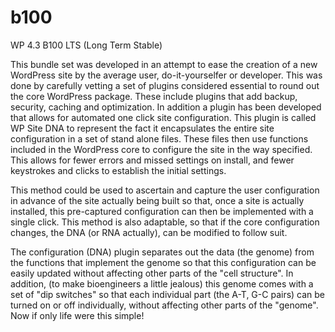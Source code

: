 # b100
WP 4.3 B100 LTS (Long Term Stable)

This bundle set was developed in an attempt to ease the creation of a 
new WordPress site by the average user, do-it-yourselfer or developer.
This was done by carefully vetting a set of plugins considered essential
to round out the core WordPress package. These include plugins that add
backup, security, caching and optimization. In addition a plugin has 
been developed that allows for automated one click site configuration. 
This plugin is called WP Site DNA to represent the fact it encapsulates
the entire site configuration in a set of stand alone files.  These 
files then use functions included in the WordPress core to configure the site
in the way specified. This allows for fewer errors and missed settings
on install, and fewer keystrokes and clicks to establish the initial settings.

This method could be used to ascertain and capture the user configuration 
in advance of the site actually being built so that, once a site is 
actually installed, this pre-captured configuration can then be implemented
with a single click.  This method is also adaptable, so that if the 
core configuration changes, the DNA (or RNA actually), can be modified
to follow suit.

The configuration (DNA) plugin separates out the data (the genome) from
the functions that implement the genome so that this configuration can be easily 
updated without affecting other parts of the "cell structure".  In addition,
(to make bioengineers a little jealous) this genome comes with a set of "dip switches"
so that each individual part (the A-T, G-C pairs) can be turned on or off individually,
without affecting other parts of the "genome". Now if only life were this simple!
